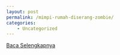```yaml
---
layout: post
permalink: /mimpi-rumah-diserang-zombie/
categories:
    - Uncategorized
---
```


[Baca Selengkapnya](/01)